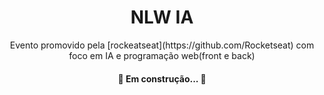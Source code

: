 <h1 align="center">NLW IA</h1>

<p align="center">Evento promovido pela [rockeatseat](https://github.com/Rocketseat) com foco em IA e programação web(front e back)</p>

<h4 align="center"> 
	🚧 Em construção...  🚧
</h4>
